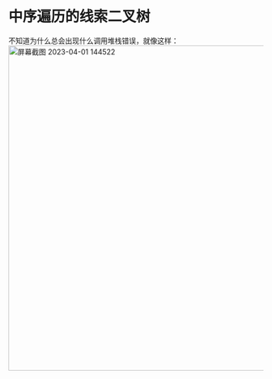 # 中序遍历的线索二叉树
不知道为什么总会出现什么调用堆栈错误，就像这样：<img width="641" alt="屏幕截图 2023-04-01 144522" src="https://user-images.githubusercontent.com/127022538/229270794-aad577fd-24e8-42e3-b92a-67bda0e6ae1f.png">
